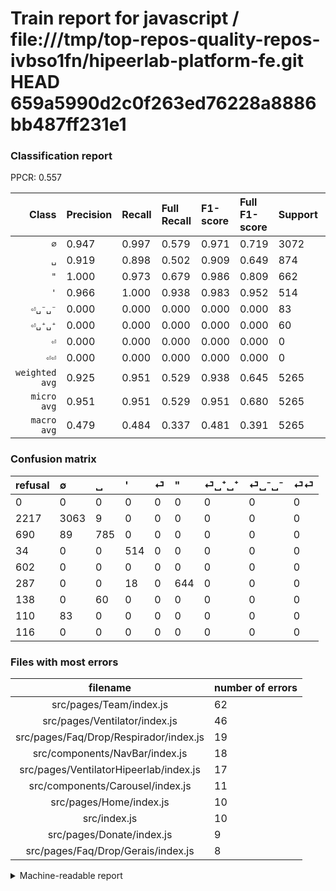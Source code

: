 # Train report for javascript / file:///tmp/top-repos-quality-repos-ivbso1fn/hipeerlab-platform-fe.git HEAD 659a5990d2c0f263ed76228a8886bb487ff231e1

### Classification report

PPCR: 0.557

| Class | Precision | Recall | Full Recall | F1-score | Full F1-score | Support | Full Support | PPCR |
|------:|:----------|:-------|:------------|:---------|:---------|:--------|:-------------|:-----|
| `∅` | 0.947| 0.997| 0.579| 0.971| 0.719| 3072| 5289| 0.581 |
| `␣` | 0.919| 0.898| 0.502| 0.909| 0.649| 874| 1564| 0.559 |
| `"` | 1.000| 0.973| 0.679| 0.986| 0.809| 662| 949| 0.698 |
| `'` | 0.966| 1.000| 0.938| 0.983| 0.952| 514| 548| 0.938 |
| `⏎␣⁻␣⁻` | 0.000| 0.000| 0.000| 0.000| 0.000| 83| 193| 0.430 |
| `⏎␣⁺␣⁺` | 0.000| 0.000| 0.000| 0.000| 0.000| 60| 198| 0.303 |
| `⏎` | 0.000| 0.000| 0.000| 0.000| 0.000| 0| 602| 0.000 |
| `⏎⏎` | 0.000| 0.000| 0.000| 0.000| 0.000| 0| 116| 0.000 |
| `weighted avg` | 0.925| 0.951| 0.529| 0.938| 0.645| 5265| 9459| 0.557 |
| `micro avg` | 0.951| 0.951| 0.529| 0.951| 0.680| 5265| 9459| 0.557 |
| `macro avg` | 0.479| 0.484| 0.337| 0.481| 0.391| 5265| 9459| 0.557 |

### Confusion matrix

|refusal|  ∅| ␣| '| ⏎| "| ⏎␣⁺␣⁺| ⏎␣⁻␣⁻| ⏎⏎| 
|:---|:---|:---|:---|:---|:---|:---|:---|:---|
|0 |0 |0 |0 |0 |0 |0 |0 |0 |
|2217 |3063 |9 |0 |0 |0 |0 |0 |0 |
|690 |89 |785 |0 |0 |0 |0 |0 |0 |
|34 |0 |0 |514 |0 |0 |0 |0 |0 |
|602 |0 |0 |0 |0 |0 |0 |0 |0 |
|287 |0 |0 |18 |0 |644 |0 |0 |0 |
|138 |0 |60 |0 |0 |0 |0 |0 |0 |
|110 |83 |0 |0 |0 |0 |0 |0 |0 |
|116 |0 |0 |0 |0 |0 |0 |0 |0 |

### Files with most errors

| filename | number of errors|
|:----:|:-----|
| src/pages/Team/index.js | 62 |
| src/pages/Ventilator/index.js | 46 |
| src/pages/Faq/Drop/Respirador/index.js | 19 |
| src/components/NavBar/index.js | 18 |
| src/pages/VentilatorHipeerlab/index.js | 17 |
| src/components/Carousel/index.js | 11 |
| src/pages/Home/index.js | 10 |
| src/index.js | 10 |
| src/pages/Donate/index.js | 9 |
| src/pages/Faq/Drop/Gerais/index.js | 8 |

<details>
    <summary>Machine-readable report</summary>
```json
{
  "cl_report": {"\"": {"f1-score": 0.9862174578866768, "precision": 1.0, "recall": 0.972809667673716, "support": 662}, "\u0027": {"f1-score": 0.982791586998088, "precision": 0.9661654135338346, "recall": 1.0, "support": 514}, "macro avg": {"f1-score": 0.4811094484922556, "precision": 0.4790250863431922, "recall": 0.48350616456976947, "support": 5265}, "micro avg": {"f1-score": 0.9508072174738842, "precision": 0.9508072174738842, "recall": 0.9508072174738842, "support": 5265}, "weighted avg": {"f1-score": 0.9375033979363173, "precision": 0.9251015305005069, "recall": 0.9508072174738842, "support": 5265}, "\u2205": {"f1-score": 0.9713017282384652, "precision": 0.9468315301391036, "recall": 0.9970703125, "support": 3072}, "\u23ce": {"f1-score": 0.0, "precision": 0.0, "recall": 0.0, "support": 0}, "\u23ce\u23ce": {"f1-score": 0.0, "precision": 0.0, "recall": 0.0, "support": 0}, "\u23ce\u2423\u207a\u2423\u207a": {"f1-score": 0.0, "precision": 0.0, "recall": 0.0, "support": 60}, "\u23ce\u2423\u207b\u2423\u207b": {"f1-score": 0.0, "precision": 0.0, "recall": 0.0, "support": 83}, "\u2423": {"f1-score": 0.9085648148148149, "precision": 0.9192037470725996, "recall": 0.8981693363844394, "support": 874}},
  "cl_report_full": {"\"": {"f1-score": 0.8085373509102323, "precision": 1.0, "recall": 0.678609062170706, "support": 949}, "\u0027": {"f1-score": 0.9518518518518518, "precision": 0.9661654135338346, "recall": 0.9379562043795621, "support": 548}, "macro avg": {"f1-score": 0.39104535249971833, "precision": 0.4790250863431922, "recall": 0.3372012392571689, "support": 9459}, "micro avg": {"f1-score": 0.6799782667753327, "precision": 0.9508072174738842, "recall": 0.5292314198118194, "support": 9459}, "weighted avg": {"f1-score": 0.6454697243160306, "precision": 0.8377085600955498, "recall": 0.5292314198118194, "support": 9459}, "\u2205": {"f1-score": 0.7186766776161426, "precision": 0.9468315301391036, "recall": 0.579126488939308, "support": 5289}, "\u23ce": {"f1-score": 0.0, "precision": 0.0, "recall": 0.0, "support": 602}, "\u23ce\u23ce": {"f1-score": 0.0, "precision": 0.0, "recall": 0.0, "support": 116}, "\u23ce\u2423\u207a\u2423\u207a": {"f1-score": 0.0, "precision": 0.0, "recall": 0.0, "support": 198}, "\u23ce\u2423\u207b\u2423\u207b": {"f1-score": 0.0, "precision": 0.0, "recall": 0.0, "support": 193}, "\u2423": {"f1-score": 0.6492969396195202, "precision": 0.9192037470725996, "recall": 0.5019181585677749, "support": 1564}},
  "ppcr": 0.5566127497621313
}
```
</details>
